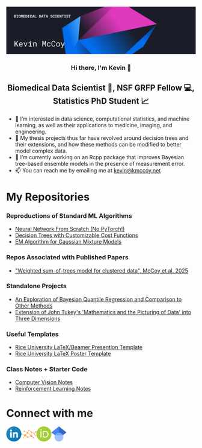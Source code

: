 
<p align="center">
  <a href="https://www.yushi.dev/" target="_blank" rel="noreferrer"><img src="images/banner.png" alt="my banner"></a>
</p>

<h3 align="center">
Hi there, I'm Kevin 👋
</h3>

<h2 align="center">
Biomedical Data Scientist 🧬, NSF GRFP Fellow 💻, Statistics PhD Student 📈
</h2>

- 👀 I’m interested in data science, computational statistics, and machine learning, as well as their applications to medicine, imaging, and engineering.
- 💞️ My thesis projects thus far have revolved around decision trees and their extensions, and how these methods can be modified to better model complex data.
- 🌱 I’m currently working on an Rcpp package that improves Bayesian tree-based ensemble models in the presence of measurement error.
- 📫 You can reach me by emailing me at <kevin@kmccoy.net>

# My Repositories

### Reproductions of Standard ML Algorithms

- [Neural Network From Scratch (No PyTorch!)](https://github.com/kmccoy3/km-net)
- [Decision Trees with Customizable Cost Functions](https://github.com/kmccoy3/km-cart)
- [EM Algorithm for Gaussian Mixture Models](https://github.com/kmccoy3/kevinRpkg)

### Repos Associated with Published Papers

- ["Weighted sum-of-trees model for clustered data", McCoy et al. 2025](https://github.com/kmccoy3/weighted-trees)


### Standalone Projects

- [An Exploration of Bayesian Quantile Regression and Comparison to Other Methods](https://github.com/kmccoy3/bayesian-qr)
- [Extension of John Tukey's 'Mathematics and the Picturing of Data' into Three Dimensions](https://github.com/kmccoy3/3D-DataReduction-DataVis)

### Useful Templates

- [Rice University LaTeX/Beamer Presention Template](https://github.com/kmccoy3/rice-presentation-template)
- [Rice University LaTeX Poster Template](https://github.com/kmccoy3/rice-poster-template)


### Class Notes + Starter Code

- [Computer Vision Notes](https://github.com/kmccoy3/cv_notes)
- [Reinforcement Learning Notes](https://github.com/kmccoy3/rl_notes)


# Connect with me

<a href="https://www.linkedin.com/in/kmccoy3/" target="_blank" rel="noreferrer noopener" text-decoration=none><img align="left" src="./images/linkedin.png" alt="Kevin McCoy | LinkedIn" width=40px></a>

<a href="https://kmccoy3.github.io/" target="_blank" rel="noreferrer noopener" text-decoration=none><img align="left" src="./images/logo.png" alt="Kevin McCoy | Website" width=40px></a>

<a href="https://orcid.org/0000-0002-3570-6826" target="_blank" rel="noreferrer noopener" text-decoration=none><img align="left" src="./images/orcid.png" alt="Kevin McCoy | ORCiD" width=40px></a>

<a href="https://scholar.google.com/citations?user=yYhuWOAAAAAJ&hl=en" target="_blank" rel="noreferrer noopener" text-decoration=none><img align="left" src="./images/scholar.png" alt="Kevin McCoy | Google Scholar" width=40px></a>

</br>
</br>


